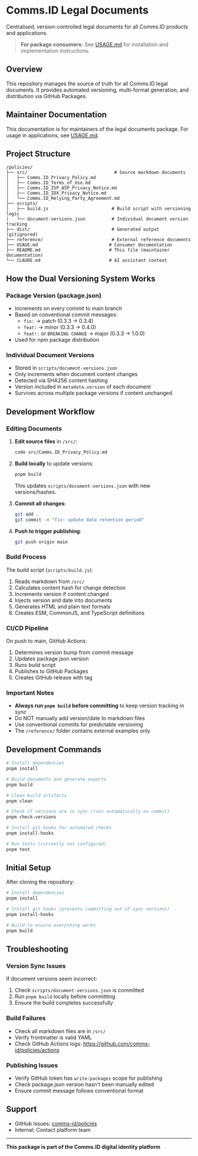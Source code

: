 # Comms.ID Legal Documents

Centralised, version-controlled legal documents for all Comms.ID products and applications.

> **For package consumers:** See [USAGE.md](./USAGE.md) for installation and implementation instructions.

## Overview

This repository manages the source of truth for all Comms.ID legal documents. It provides automated versioning, multi-format generation, and distribution via GitHub Packages.

## Maintainer Documentation

This documentation is for maintainers of the legal documents package. For usage in applications, see [USAGE.md](./USAGE.md).

## Project Structure

```
/policies/
├── src/                                 # Source markdown documents
│   ├── Comms.ID_Privacy_Policy.md
│   ├── Comms.ID_Terms_of_Use.md
│   ├── Comms.ID_ISP_ASP_Privacy_Notice.md
│   ├── Comms.ID_IDX_Privacy_Notice.md
│   └── Comms.ID_Relying_Party_Agreement.md
├── scripts/
│   ├── build.js                        # Build script with versioning logic
│   └── document-versions.json          # Individual document version tracking
├── dist/                               # Generated output (gitignored)
├── reference/                          # External reference documents
├── USAGE.md                           # Consumer documentation
├── README.md                          # This file (maintainer documentation)
└── CLAUDE.md                          # AI assistant context
```

## How the Dual Versioning System Works

### Package Version (package.json)
- Increments on every commit to main branch
- Based on conventional commit messages:
  - `fix:` → patch (0.3.3 → 0.3.4)
  - `feat:` → minor (0.3.3 → 0.4.0)
  - `feat!:` or `BREAKING CHANGE` → major (0.3.3 → 1.0.0)
- Used for npm package distribution

### Individual Document Versions
- Stored in `scripts/document-versions.json`
- Only increments when document content changes
- Detected via SHA256 content hashing
- Version included in `metadata.version` of each document
- Survives across multiple package versions if content unchanged

## Development Workflow

### Editing Documents

1. **Edit source files** in `/src/`:
   ```bash
   code src/Comms.ID_Privacy_Policy.md
   ```
   
2. **Build locally** to update versions:
   ```bash
   pnpm build
   ```
   This updates `scripts/document-versions.json` with new versions/hashes.

3. **Commit all changes**:
   ```bash
   git add .
   git commit -m "fix: update data retention period"
   ```

4. **Push to trigger publishing**:
   ```bash
   git push origin main
   ```

### Build Process

The build script (`scripts/build.js`):
1. Reads markdown from `/src/`
2. Calculates content hash for change detection
3. Increments version if content changed
4. Injects version and date into documents
5. Generates HTML and plain text formats
6. Creates ESM, CommonJS, and TypeScript definitions

### CI/CD Pipeline

On push to main, GitHub Actions:
1. Determines version bump from commit message
2. Updates package.json version
3. Runs build script
4. Publishes to GitHub Packages
5. Creates GitHub release with tag

### Important Notes

- **Always run `pnpm build` before committing** to keep version tracking in sync
- Do NOT manually add version/date to markdown files
- Use conventional commits for predictable versioning
- The `/reference/` folder contains external examples only

## Development Commands

```bash
# Install dependencies
pnpm install

# Build documents and generate exports
pnpm build

# Clean build artifacts
pnpm clean

# Check if versions are in sync (runs automatically on commit)
pnpm check-versions

# Install git hooks for automated checks
pnpm install-hooks

# Run tests (currently not configured)
pnpm test
```

## Initial Setup

After cloning the repository:

```bash
# Install dependencies
pnpm install

# Install git hooks (prevents committing out-of-sync versions)
pnpm install-hooks

# Build to ensure everything works
pnpm build
```

## Troubleshooting

### Version Sync Issues

If document versions seem incorrect:
1. Check `scripts/document-versions.json` is committed
2. Run `pnpm build` locally before committing
3. Ensure the build completes successfully

### Build Failures

- Check all markdown files are in `/src/`
- Verify frontmatter is valid YAML
- Check GitHub Actions logs: https://github.com/comms-id/policies/actions

### Publishing Issues

- Verify GitHub token has `write:packages` scope for publishing
- Check package.json version hasn't been manually edited
- Ensure commit message follows conventional format

## Support

- GitHub Issues: [comms-id/policies](https://github.com/comms-id/policies/issues)
- Internal: Contact platform team

---

**This package is part of the Comms.ID digital identity platform**